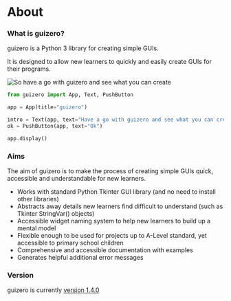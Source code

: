 # About

### What is guizero?

guizero is a Python 3 library for creating simple GUIs. 

It is designed to allow new learners to quickly and easily create GUIs for their programs.

![So have a go with guizero and see what you can create](images/have-a-go.png)

```python
from guizero import App, Text, PushButton

app = App(title="guizero")

intro = Text(app, text="Have a go with guizero and see what you can create.")
ok = PushButton(app, text="Ok")

app.display()
```

### Aims

The aim of guizero is to make the process of creating simple GUIs quick, accessible and understandable for new learners.

* Works with standard Python Tkinter GUI library (and no need to install other libraries)
* Abstracts away details new learners find difficult to understand (such as Tkinter StringVar() objects)
* Accessible widget naming system to help new learners to build up a mental model
* Flexible enough to be used for projects up to A-Level standard, yet accessible to primary school children
* Comprehensive and accessible documentation with examples
* Generates helpful additional error messages

### Version

guizero is currently [version 1.4.0](changelog.md)

